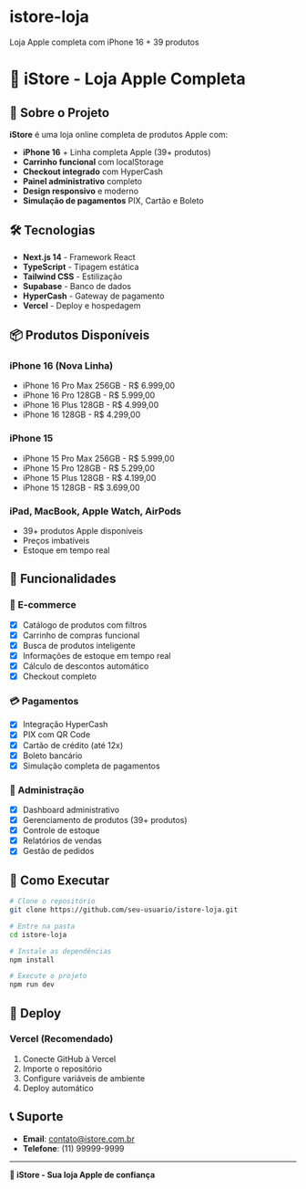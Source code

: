 # istore-loja
Loja Apple completa com iPhone 16 + 39 produtos
# 🍎 iStore - Loja Apple Completa

## 🚀 Sobre o Projeto

**iStore** é uma loja online completa de produtos Apple com:
- **iPhone 16** + Linha completa Apple (39+ produtos)
- **Carrinho funcional** com localStorage
- **Checkout integrado** com HyperCash
- **Painel administrativo** completo
- **Design responsivo** e moderno
- **Simulação de pagamentos** PIX, Cartão e Boleto

## 🛠️ Tecnologias

- **Next.js 14** - Framework React
- **TypeScript** - Tipagem estática
- **Tailwind CSS** - Estilização
- **Supabase** - Banco de dados
- **HyperCash** - Gateway de pagamento
- **Vercel** - Deploy e hospedagem

## 📦 Produtos Disponíveis

### iPhone 16 (Nova Linha)
- iPhone 16 Pro Max 256GB - R$ 6.999,00
- iPhone 16 Pro 128GB - R$ 5.999,00
- iPhone 16 Plus 128GB - R$ 4.999,00
- iPhone 16 128GB - R$ 4.299,00

### iPhone 15
- iPhone 15 Pro Max 256GB - R$ 5.999,00
- iPhone 15 Pro 128GB - R$ 5.299,00
- iPhone 15 Plus 128GB - R$ 4.199,00
- iPhone 15 128GB - R$ 3.699,00

### iPad, MacBook, Apple Watch, AirPods
- 39+ produtos Apple disponíveis
- Preços imbatíveis
- Estoque em tempo real

## 🎯 Funcionalidades

### 🛒 E-commerce
- [x] Catálogo de produtos com filtros
- [x] Carrinho de compras funcional
- [x] Busca de produtos inteligente
- [x] Informações de estoque em tempo real
- [x] Cálculo de descontos automático
- [x] Checkout completo

### 💳 Pagamentos
- [x] Integração HyperCash
- [x] PIX com QR Code
- [x] Cartão de crédito (até 12x)
- [x] Boleto bancário
- [x] Simulação completa de pagamentos

### 🔧 Administração
- [x] Dashboard administrativo
- [x] Gerenciamento de produtos (39+ produtos)
- [x] Controle de estoque
- [x] Relatórios de vendas
- [x] Gestão de pedidos

## 🚀 Como Executar

```bash
# Clone o repositório
git clone https://github.com/seu-usuario/istore-loja.git

# Entre na pasta
cd istore-loja

# Instale as dependências
npm install

# Execute o projeto
npm run dev
```

## 🎯 Deploy

### Vercel (Recomendado)
1. Conecte GitHub à Vercel
2. Importe o repositório
3. Configure variáveis de ambiente
4. Deploy automático

## 📞 Suporte

- **Email**: contato@istore.com.br
- **Telefone**: (11) 99999-9999

---

**🍎 iStore - Sua loja Apple de confiança**
